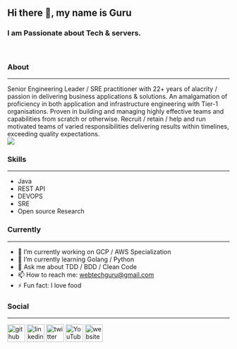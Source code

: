 ## **Hi there 👋, my name is Guru**
### **I am Passionate about Tech & servers.**

<br>

### **About**
<hr>
Senior Engineering Leader / SRE practitioner with 22+ years of alacrity / passion in delivering business applications & solutions. An amalgamation of proficiency in both application and infrastructure engineering with Tier-1 organisations. Proven in building and managing highly effective teams and capabilities from scratch or otherwise. Recruit / retain / help and run motivated teams of varied responsibilities delivering results within timelines, exceeding quality expectations.

<br>

<img src="https://media-exp1.licdn.com/dms/image/C4E16AQE1UevowOG6Hg/profile-displaybackgroundimage-shrink_200_800/0/1655074889994?e=1667433600&v=beta&t=w-I_2dRi6QGydJuUftTNnPZygFZa4oBPuyN_oX5k_QA">


### **Skills**
<hr> 

* Java 
* REST API
* DEVOPS 
* SRE 
* Open source Research

### **Currently**
<hr> 

- 🔭 I’m currently working on GCP / AWS Specialization 
- 🌱 I’m currently learning Golang / Python 
- 💬 Ask me about TDD / BDD / Clean Code 
- 📫 How to reach me: webtechguru@gmail.com 
- ⚡ Fun fact: I love food 

### **Social**
<hr> 

[<img src='https://cdn.jsdelivr.net/npm/simple-icons@3.0.1/icons/github.svg' alt='github' height='40'>](https://github.com/agileguru)  [<img src='https://cdn.jsdelivr.net/npm/simple-icons@3.0.1/icons/linkedin.svg' alt='linkedin' height='40'>](https://www.linkedin.com/in/webtechguru/)  [<img src='https://cdn.jsdelivr.net/npm/simple-icons@3.0.1/icons/twitter.svg' alt='twitter' height='40'>](https://twitter.com/agileguru)  [<img src='https://cdn.jsdelivr.net/npm/simple-icons@3.0.1/icons/youtube.svg' alt='YouTube' height='40'>](https://www.youtube.com/channel/UCdTbc3c1sNPhVqAAWv7yhVA)  [<img src='https://cdn.jsdelivr.net/npm/simple-icons@3.0.1/icons/icloud.svg' alt='website' height='40'>](https://www.agileguru.org)  

